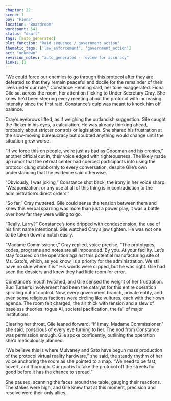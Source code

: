 ```yaml
---
chapter: 22
scene: 1
pov: "Fiona"
location: "Boardroom"
wordcount: 541
status: "draft"
tags: [auto_generated]
plot_function: "Raid sequence / government action"
thematic_tags: ['law_enforcement', 'government_action']
act: "unknown"
revision_notes: "auto_generated - review for accuracy"
links: []
---
```


“We could force our enemies to go through this protocol after they are defeated so that they remain peaceful and docile for the remainder of their lives under our rule,” Constance Henning said, her tone exaggerated. Fiona Gile sat across the room, her attention flicking to Under Secretary Cray. She knew he’d been steering every meeting about the protocol with increasing intensity since the first raid. Constance’s quip was meant to knock him off balance. 

Cray’s eyebrows lifted, as if weighing the outlandish suggestion. Gile caught the flicker in his eyes, a calculation. He was already thinking ahead, probably about stricter controls or legislation. She shared his frustration at the slow-moving bureaucracy but doubted anything would change until the situation grew worse. 

“If we force this on people, we’re just as bad as Goodman and his cronies,” another official cut in, their voice edged with righteousness. The likely made up rumor that the retreat center had coerced participants into using the protocol clung stubbornly to every conversation, despite Gile’s own understanding that the evidence said otherwise. 

“Obviously, I was joking,” Constance shot back, the irony in her voice sharp. “Weaponization, or any use at all of this thing is in contradiction to the administration’s direct orders.” 

“So far,” Cray muttered. Gile could sense the tension between them and knew this verbal sparring was more than just a power play, it was a battle over how far they were willing to go. 

“Really, Larry?” Constance’s tone dripped with condescension, the use of his first name intentional. Gile watched Cray’s jaw tighten. He was not one to be taken down a notch easily. 

“Madame Commissioner,” Cray replied, voice precise, “The prototypes, codes, programs and notes are all impounded. By you. At your facility. Let’s stay focused on the operation against this potential manufacturing site of Ms. Sato’s, which, as you know, is a priority for the administration. We still have no clue where it is.” His words were clipped, but he was right. Gile had seen the dossiers and knew they had little room for error. 

Constance’s mouth twitched, and Gile sensed the weight of her frustration. Bud Turner’s involvement had been the catalyst for this entire operation spiraling out of control. Now, every government branch, private entity, and even some religious factions were circling like vultures, each with their own agenda. The room felt charged, the air thick with tension and a slew of baseless theories: rogue AI, societal pacification, the fall of major institutions. 

Clearing her throat, Gile leaned forward. “If I may, Madame Commissioner,” she said, conscious of every eye turning to her. The nod from Constance was permission enough. Gile spoke confidently, outlining the operation she’d meticulously planned. 

“We believe this is where Mulvaney and Sato have begun mass production of the protocol virtual reality hardware,” she said, the steady rhythm of her voice anchoring the room as she pointed to a map. “We need to be fast, covert, and thorough. Our goal is to take the protocol off the streets for good before it has the chance to spread.” 

She paused, scanning the faces around the table, gauging their reactions. The stakes were high, and Gile knew that at this moment, precision and resolve were their only allies.
